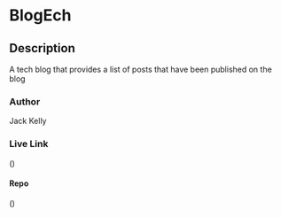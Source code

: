 # BlogEch

## Description
A tech blog that provides a list of posts that have been published on the blog

### Author
Jack Kelly

### Live Link
()

#### Repo
()